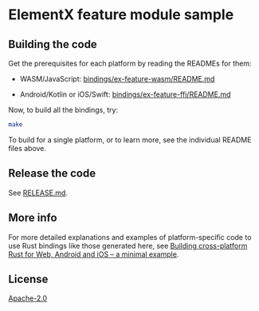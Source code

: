 # ElementX feature module sample

## Building the code

Get the prerequisites for each platform by reading the READMEs for them:

* WASM/JavaScript:
  [bindings/ex-feature-wasm/README.md](bindings/ex-feature-wasm/README.md)

* Android/Kotlin or iOS/Swift:
  [bindings/ex-feature-ffi/README.md](bindings/ex-feature-ffi/README.md)

Now, to build all the bindings, try:

```bash
make
```

To build for a single platform, or to learn more, see the individual README
files above.

## Release the code

See [RELEASE.md](RELEASE.md).

## More info

For more detailed explanations and examples of platform-specific code to use
Rust bindings like those generated here, see
[Building cross-platform Rust for Web, Android and iOS – a minimal example](https://www.artificialworlds.net/blog/2022/07/06/building-cross-platform-rust-for-web-android-and-ios-a-minimal-example/).

## License

[Apache-2.0](https://www.apache.org/licenses/LICENSE-2.0)
